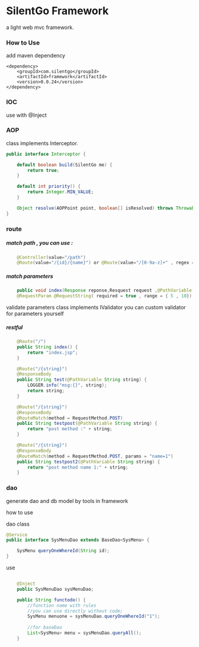 # SilentGo Framework
a light web mvc framework.
### How to Use
add maven dependency
```
<dependency>
    <groupId>com.silentgo</groupId>
    <artifactId>framework</artifactId>
    <version>0.0.24</version>
</dependency>
```



###  IOC
use with @Inject  
###  AOP 
class implements Interceptor.
```java
public interface Interceptor {

    default boolean build(SilentGo me) {
        return true;
    }

    default int priority() {
        return Integer.MIN_VALUE;
    }

    Object resolve(AOPPoint point, boolean[] isResolved) throws Throwable;
}
```
###  route
##### match path , you can use :   
		
```java
	@Controller(value="/path")  
	@Route(value="/{id}/{name}") or @Route(value="/[0-9a-z]+" , regex = true)
```
##### match parameters  

```java
	public void index(Response reponse,Resquest request ,@PathVariable(value="id") Integer id ,@PathVariable(value="name") String myname, 
	@RequestParam @RequestString( required = true , range = { 5 , 10}) String name)
```  
validate parameters
	class implements IValidator
	you can custom validator for parameters yourself

##### restful
```java
    @Route("/")
    public String index() {
        return "index.jsp";
    }

    @Route("/{string}")
    @ResponseBody
    public String test(@PathVariable String string) {
        LOGGER.info("msg:{}", string);
        return string;
    }

    @Route("/{string}")
    @ResponseBody
    @RouteMatch(method = RequestMethod.POST)
    public String testpost(@PathVariable String string) {
        return "post method :" + string;
    }

    @Route("/{string}")
    @ResponseBody
    @RouteMatch(method = RequestMethod.POST, params = "name=1")
    public String testpost2(@PathVariable String string) {
        return "post method name 1:" + string;
    }

```
### dao

generate dao and db model by tools in framework

how to use

dao class
```java
@Service
public interface SysMenuDao extends BaseDao<SysMenu> {

    SysMenu queryOneWhereId(String id);
}
```
use 

```java

    @Inject
    public SysMenuDao sysMenuDao;

    public String functodo() {
        //function name with rules
        //you can use directly without code;
        SysMenu menuone = sysMenuDao.queryOneWhereId("1");
        
        //for baseDao
        List<SysMenu> menu = sysMenuDao.queryAll();
    }
```